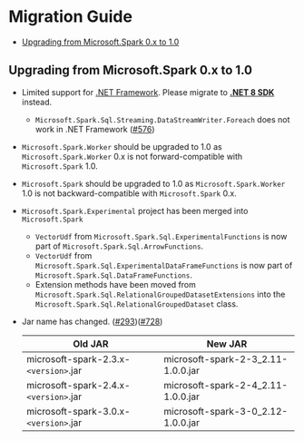 # Migration Guide
- [Upgrading from Microsoft.Spark 0.x to 1.0](#upgrading-from-microsoftspark-0x-to-10)

## Upgrading from Microsoft.Spark 0.x to 1.0
- Limited support for [.NET Framework](https://dotnet.microsoft.com/learn/dotnet/what-is-dotnet-framework). Please migrate to **[.NET 8 SDK](https://dotnet.microsoft.com/en-us/download/dotnet/6.0)** instead.
  - `Microsoft.Spark.Sql.Streaming.DataStreamWriter.Foreach` does not work in .NET Framework ([#576](https://github.com/dotnet/spark/issues/576))
- `Microsoft.Spark.Worker` should be upgraded to 1.0 as `Microsoft.Spark.Worker` 0.x is not forward-compatible with `Microsoft.Spark` 1.0.
- `Microsoft.Spark` should be upgraded to 1.0 as `Microsoft.Spark.Worker` 1.0 is not backward-compatible with `Microsoft.Spark` 0.x.
- `Microsoft.Spark.Experimental` project has been merged into `Microsoft.Spark`
  - `VectorUdf` from `Microsoft.Spark.Sql.ExperimentalFunctions` is now part of `Microsoft.Spark.Sql.ArrowFunctions`.
  - `VectorUdf` from `Microsoft.Spark.Sql.ExperimentalDataFrameFunctions` is now part of `Microsoft.Spark.Sql.DataFrameFunctions`.
  - Extension methods have been moved from `Microsoft.Spark.Sql.RelationalGroupedDatasetExtensions` into the `Microsoft.Spark.Sql.RelationalGroupedDataset` class.
- Jar name has changed. ([#293](https://github.com/dotnet/spark/issues/293))([#728](https://github.com/dotnet/spark/issues/728))

  Old JAR  | New JAR
  ---------|---------
  microsoft-spark-2.3.x-`<version>`.jar | microsoft-spark-2-3_2.11-1.0.0.jar
  microsoft-spark-2.4.x-`<version>`.jar | microsoft-spark-2-4_2.11-1.0.0.jar
  microsoft-spark-3.0.x-`<version>`.jar | microsoft-spark-3-0_2.12-1.0.0.jar
